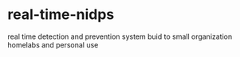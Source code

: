 # real-time-nidps
real time detection and prevention system buid to small organization homelabs and personal use
